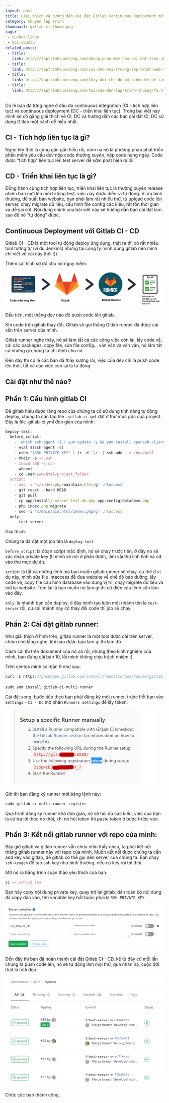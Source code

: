 ```yaml
---
layout: post
title: Giải thích và hướng dẫn cài đặt Gitlab Continuous Deployment một cách dễ hiểu nhất
category: Chuyện lập trình
thumbnail: gitlab-ci-thumb.png
tags:
 - tu-hoc-linux
 - hoc-ubuntu
related_posts:
 - title: 
   link: http://laptrinhcuocsong.com/nhung-phan-mem-nen-cai-dat-tren-ubuntu.html
 - title: 
   link: http://laptrinhcuocsong.com/cai-dat-moi-truong-lap-trinh-web-tren-ubuntu-phan-1.html
 - title: 
   link: http://laptrinhcuocsong.com/thay-doi-che-do-io-schedule-de-tang-toc-ubuntu.html
 - title:
   link: http://laptrinhcuocsong.com/tai-sao-dan-lap-trinh-thuong-fa.html
---
```


Có lẽ bạn đã từng nghe ở đâu đó continuous integration (CI - tích hợp liên tục) và continuous deployment (DC - triển khai liên tục). Trong bài viết này mình sẽ cố gằng giải thích về CI, DC và hướng dẫn các bạn cài đặt CI, DC sử dụng Gitlab một cách dễ hiểu nhất.

## CI - Tích hợp liên tục là gì?

Nghe tên thôi là cũng gần gần hiểu rồi, nôm na nó là phương pháp phát triển phần mềm yêu cầu dev nộp code thường xuyên, nộp code hàng ngày. Code được "tích hợp" liên tục lên test server để sớm phát hiện ra lỗi.

## CD - Triển khai liên tục là gì?

Đồng hành cùng tích hợp liên tục, triển khai liên tục là thường xuyên release phiên bản mới lên môi trường test, việc này được diễn ra tự động. Ví dụ bình thường, để xuất bản website, bạn phải làm rất nhiều thứ, từ upload code lên server, chạy migrate dữ liệu, cấu hình file config các kiểu, rất tốn thời gian và dễ sai sót. Nội dung chính của bài viết này sẽ hướng dẫn bạn cài đặt làm sao để nó "tự động" được.

## Continuous Deployment với Gitlab CI - CD

Gitlab CI - CD là một tool tự động deploy ứng dụng, thật ra thì có rất nhiều tool tương tự (ví dụ Jenkins) nhưng tại công ty mình dùng gitlab nên mình chỉ viết về cái này thôi :))

Thêm cái hình sơ đồ cho nó nguy hiểm:

![gitlab](images/gitlab-ci-flow.png)

Đầu tiên, một thằng dev nào đó push code lên gitlab.

Khi code trên gitlab thay đổi, Gitlab sẽ gọi thằng Gitlab runner đã được cài sẵn trên server của mình.

Gitlab runner nghe thấy, nó sẽ làm tất cả các công việc còn lại, lấy code về, cài các packages, copy file, sửa file config... vân vân và vân vân, nó làm tất cả những gì chúng ta chỉ định cho nó.

Đến đây thì có lẽ các bạn đã thấy sướng rồi, việc của dev chỉ là push code lên thôi, tất cả các việc còn lại là tự động.

## Cài đặt như thế nào?

## Phần 1: Cấu hình gitlab CI

Để gitlab hiểu được rằng repo của chúng ta có sử dụng tính năng tự động deploy, chúng ta cần tạo file `.gitlab-ci.yml` đặt ở thư mục gốc của project. Đây là file .gitlab-ci.yml đơn giản của mình:

```javascript
deploy-test:
  before_script:
    - 'which ssh-agent || ( yum update -y && yum install openssh-client -y )'
    - eval $(ssh-agent -s)
    - echo "$SSH_PRIVATE_KEY" | tr -d '\r' | ssh-add - > /dev/null
    - mkdir -p ~/.ssh
    - chmod 700 ~/.ssh
    - whoami
    - cd /var/www/html/project_folder
  script:
    - sed -i 's/index.php/maintain.html/g' .htaccess
    - git reset --hard HEAD
    - git pull
    - cp app/install/.server_test_db.php app/config/database.php 
    - php index.php migrate
    - sed -i 's/maintain.html/index.php/g' .htaccess
  only:
    - test-server
```

Giải thích:

Chúng ta đã đặt một job tên là `deploy-test`

`before_script`: là đoạn script mặc đinh, nó sẽ chạy trước tiên, ở đây nó sẽ xác nhận private key (tí mình sẽ nói ở phần dưới), làm vài thứ linh tinh và cd vào thư mục dự án.

`script`: là tất cả những lệnh mà bạn muốn gitlab runner sẽ chạy, cụ thể ở ví dụ này, mình sửa file .htaccess để đưa website về chế độ bảo dưỡng, lấy code về, copy file cấu hình database vào đúng vị trí, chạy migrate dữ liệu và mở lại website. Tóm lại là bạn muốn nó làm gì thì cứ điền câu lệnh cần làm vào đây.

`only`: là nhánh bạn cần deploy, ở đây mình tạo luôn một nhánh tên là `test-server` rồi, cứ cái nhánh này có thay đổi code thì job sẽ chạy.

## Phần 2: Cài đặt gitlab runner:

Như giải thích ở hình trên, gitlab runner là một tool được cài trên server, chăm chú lắng nghe, khi nào được bảo làm gì thì làm đó.

Cách cài thì trên document của nó có rồi, nhưng theo kinh nghiệm của mình, bạn đừng cài bản 10, lỗi mình không chịu trách nhiệm :)

Trên centos mình cài bản 9 như sau:

```javascript
curl -L https://packages.gitlab.com/install/repositories/runner/gitlab-ci-multi-runner/script.rpm.sh | sudo bash

sudo yum install gitlab-ci-multi-runner
```

Cài đặt xong, bước tiếp theo bạn phải đăng ký một runner, trước hết bạn vào `Settings` - `CI - DC` mở phần `Runners settings` để lấy token.

![gitlab](images/gitlab-runner-token.png)

Giờ thì bạn đăng ký runner mới bằng lệnh này:

```javascript
sudo gitlab-ci-multi-runner register
```

Quá trình đăng ký runner khá đơn giản, nó sẽ hỏi đủ các kiểu, việc của bạn là cứ trả lời theo nó thôi, khi nó hỏi token thì paste token ở bước trước vào.

## Phần 3: Kết nối gitlab runner với repo của mình:

Bây giờ gitlab và gitlab runner vẫn chưa nhìn thấy nhau, ta phải kết nối thằng gitlab runner này với repo của mình. Muốn kết nối được chúng ta cần add key vào gitlab, để gitlab có thể gọi đến server của chúng ta. Bạn chạy `ssh-keygen` để tạo ssh key như bình thường, nếu có key rồi thì thôi.

Mở nó ra bằng trình soạn thảo yêu thích của bạn:

```javascript
vi ~/.ssh/id_rsa
```

Bạn hãy copy nội dung private key, quay trở lại gitlab, dán toàn bộ nội dung đã copy dán vào, tên variable key bắt buộc phải là `SSH_PRIVATE_KEY`

![gitlab](images/gitlab-ci-secret-variable.png)

Đến đây thì bạn đã hoàn thành cài đặt Gitlab CI - CD, kể từ đây cứ mỗi lần chúng ta push code lên, nó sẽ tự động làm mọi thứ, quá nhàn hạ, cuộc đời thật là tươi đẹp.

![gitlab](images/gitlab-ci-pipelines.png)

Chúc các bạn thành công.
